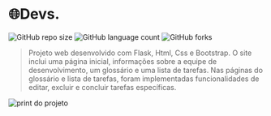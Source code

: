 # 🌐Devs.
![GitHub repo size](https://img.shields.io/github/repo-size/VittorSpi/Projeto_Flask?style=for-the-badge)
![GitHub language count](https://img.shields.io/github/languages/count/VittorSpi/Projeto_Flask?style=for-the-badge)
![GitHub forks](https://img.shields.io/github/forks/VittorSpi/Projeto_Flask?style=for-the-badge)
> Projeto web desenvolvido com Flask, Html, Css e Bootstrap. O site inclui uma página inicial, informações sobre a equipe de desenvolvimento, um glossário e uma lista de tarefas. Nas páginas do glossário e lista de tarefas, foram implementadas funcionalidades de editar, excluir e concluir tarefas específicas.

<img src="https://imgur.com/vveIvsA.png" alt="print do projeto">








